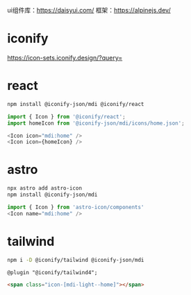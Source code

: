 ui组件库：https://daisyui.com/
框架：https://alpinejs.dev/


# iconify

https://icon-sets.iconify.design/?query=


# react

```bash
npm install @iconify-json/mdi @iconify/react
```

```javascript
import { Icon } from '@iconify/react';
import homeIcon from '@iconify-json/mdi/icons/home.json'; 

<Icon icon="mdi:home" />
<Icon icon={homeIcon} />
```

# astro

```bash
npx astro add astro-icon
npm install @iconify-json/mdi
```

```javascript
import { Icon } from 'astro-icon/components'
<Icon name="mdi:home" />
```

# tailwind

```bash
npm i -D @iconify/tailwind @iconify-json/mdi
```

```tailwind
@plugin "@iconify/tailwind4";
```

```html
<span class="icon-[mdi-light--home]"></span>
```
